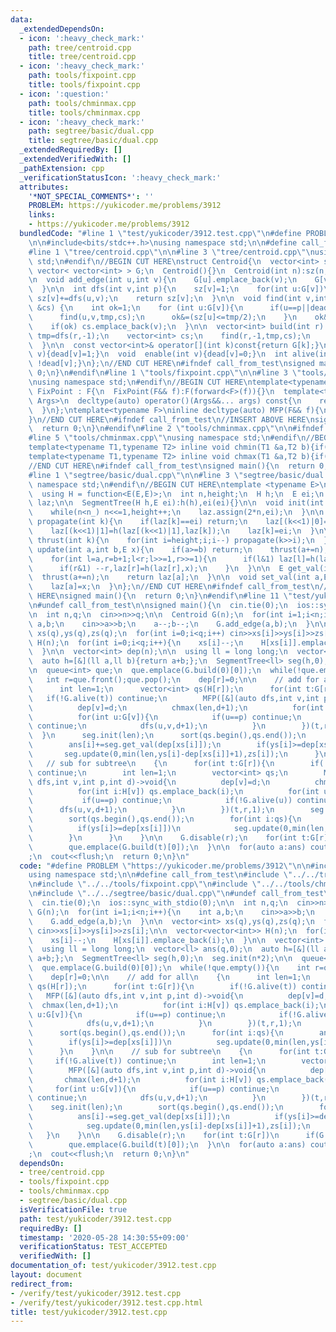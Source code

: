 ```yaml
---
data:
  _extendedDependsOn:
  - icon: ':heavy_check_mark:'
    path: tree/centroid.cpp
    title: tree/centroid.cpp
  - icon: ':heavy_check_mark:'
    path: tools/fixpoint.cpp
    title: tools/fixpoint.cpp
  - icon: ':question:'
    path: tools/chminmax.cpp
    title: tools/chminmax.cpp
  - icon: ':heavy_check_mark:'
    path: segtree/basic/dual.cpp
    title: segtree/basic/dual.cpp
  _extendedRequiredBy: []
  _extendedVerifiedWith: []
  _pathExtension: cpp
  _verificationStatusIcon: ':heavy_check_mark:'
  attributes:
    '*NOT_SPECIAL_COMMENTS*': ''
    PROBLEM: https://yukicoder.me/problems/3912
    links:
    - https://yukicoder.me/problems/3912
  bundledCode: "#line 1 \"test/yukicoder/3912.test.cpp\"\n#define PROBLEM \"https://yukicoder.me/problems/3912\"\
    \n\n#include<bits/stdc++.h>\nusing namespace std;\n\n#define call_from_test\n\
    #line 1 \"tree/centroid.cpp\"\n\n#line 3 \"tree/centroid.cpp\"\nusing namespace\
    \ std;\n#endif\n//BEGIN CUT HERE\nstruct Centroid{\n  vector<int> sz,dead;\n \
    \ vector< vector<int> > G;\n  Centroid(){}\n  Centroid(int n):sz(n,1),dead(n,0),G(n){}\n\
    \n  void add_edge(int u,int v){\n    G[u].emplace_back(v);\n    G[v].emplace_back(u);\n\
    \  }\n\n  int dfs(int v,int p){\n    sz[v]=1;\n    for(int u:G[v])\n      if(u!=p&&!dead[u])\
    \ sz[v]+=dfs(u,v);\n    return sz[v];\n  }\n\n  void find(int v,int p,int tmp,vector<int>\
    \ &cs) {\n    int ok=1;\n    for (int u:G[v]){\n      if(u==p||dead[u]) continue;\n\
    \      find(u,v,tmp,cs);\n      ok&=(sz[u]<=tmp/2);\n    }\n    ok&=(tmp-sz[v]<=tmp/2);\n\
    \    if(ok) cs.emplace_back(v);\n  }\n\n  vector<int> build(int r) {\n    int\
    \ tmp=dfs(r,-1);\n    vector<int> cs;\n    find(r,-1,tmp,cs);\n    return cs;\n\
    \  }\n\n  const vector<int>& operator[](int k)const{return G[k];}\n  void disable(int\
    \ v){dead[v]=1;}\n  void  enable(int v){dead[v]=0;}\n  int alive(int v){return\
    \ !dead[v];}\n};\n//END CUT HERE\n#ifndef call_from_test\nsigned main(){\n  return\
    \ 0;\n}\n#endif\n#line 1 \"tools/fixpoint.cpp\"\n\n#line 3 \"tools/fixpoint.cpp\"\
    \nusing namespace std;\n#endif\n//BEGIN CUT HERE\ntemplate<typename F>\nstruct\
    \ FixPoint : F{\n  FixPoint(F&& f):F(forward<F>(f)){}\n  template<typename...\
    \ Args>\n  decltype(auto) operator()(Args&&... args) const{\n    return F::operator()(*this,forward<Args>(args)...);\n\
    \  }\n};\ntemplate<typename F>\ninline decltype(auto) MFP(F&& f){\n  return FixPoint<F>{forward<F>(f)};\n\
    }\n//END CUT HERE\n#ifndef call_from_test\n//INSERT ABOVE HERE\nsigned main(){\n\
    \  return 0;\n}\n#endif\n#line 2 \"tools/chminmax.cpp\"\n\n#ifndef call_from_test\n\
    #line 5 \"tools/chminmax.cpp\"\nusing namespace std;\n#endif\n//BEGIN CUT HERE\n\
    template<typename T1,typename T2> inline void chmin(T1 &a,T2 b){if(a>b) a=b;}\n\
    template<typename T1,typename T2> inline void chmax(T1 &a,T2 b){if(a<b) a=b;}\n\
    //END CUT HERE\n#ifndef call_from_test\nsigned main(){\n  return 0;\n}\n#endif\n\
    #line 1 \"segtree/basic/dual.cpp\"\n\n#line 3 \"segtree/basic/dual.cpp\"\nusing\
    \ namespace std;\n#endif\n//BEGIN CUT HERE\ntemplate <typename E>\nstruct SegmentTree{\n\
    \  using H = function<E(E,E)>;\n  int n,height;\n  H h;\n  E ei;\n  vector<E>\
    \ laz;\n\n  SegmentTree(H h,E ei):h(h),ei(ei){}\n\n  void init(int n_){\n    n=1;height=0;\n\
    \    while(n<n_) n<<=1,height++;\n    laz.assign(2*n,ei);\n  }\n\n  inline void\
    \ propagate(int k){\n    if(laz[k]==ei) return;\n    laz[(k<<1)|0]=h(laz[(k<<1)|0],laz[k]);\n\
    \    laz[(k<<1)|1]=h(laz[(k<<1)|1],laz[k]);\n    laz[k]=ei;\n  }\n\n  inline void\
    \ thrust(int k){\n    for(int i=height;i;i--) propagate(k>>i);\n  }\n\n  void\
    \ update(int a,int b,E x){\n    if(a>=b) return;\n    thrust(a+=n);\n    thrust(b+=n-1);\n\
    \    for(int l=a,r=b+1;l<r;l>>=1,r>>=1){\n      if(l&1) laz[l]=h(laz[l],x),l++;\n\
    \      if(r&1) --r,laz[r]=h(laz[r],x);\n    }\n  }\n\n  E get_val(int a){\n  \
    \  thrust(a+=n);\n    return laz[a];\n  }\n\n  void set_val(int a,E x){\n    thrust(a+=n);\n\
    \    laz[a]=x;\n  }\n};\n//END CUT HERE\n#ifndef call_from_test\n//INSERT ABOVE\
    \ HERE\nsigned main(){\n  return 0;\n}\n#endif\n#line 11 \"test/yukicoder/3912.test.cpp\"\
    \n#undef call_from_test\n\nsigned main(){\n  cin.tie(0);\n  ios::sync_with_stdio(0);\n\
    \n  int n,q;\n  cin>>n>>q;\n\n  Centroid G(n);\n  for(int i=1;i<n;i++){\n    int\
    \ a,b;\n    cin>>a>>b;\n    a--;b--;\n    G.add_edge(a,b);\n  }\n\n  vector<int>\
    \ xs(q),ys(q),zs(q);\n  for(int i=0;i<q;i++) cin>>xs[i]>>ys[i]>>zs[i];\n\n  vector<vector<int>>\
    \ H(n);\n  for(int i=0;i<q;i++){\n    xs[i]--;\n    H[xs[i]].emplace_back(i);\n\
    \  }\n\n  vector<int> dep(n);\n\n  using ll = long long;\n  vector<ll> ans(q,0);\n\
    \  auto h=[&](ll a,ll b){return a+b;};\n  SegmentTree<ll> seg(h,0);\n  seg.init(n*2);\n\
    \n  queue<int> que;\n  que.emplace(G.build(0)[0]);\n  while(!que.empty()){\n \
    \   int r=que.front();que.pop();\n    dep[r]=0;\n\n    // add for all\n    {\n\
    \      int len=1;\n      vector<int> qs(H[r]);\n      for(int t:G[r]){\n     \
    \   if(!G.alive(t)) continue;\n        MFP([&](auto dfs,int v,int p,int d)->void{\n\
    \          dep[v]=d;\n          chmax(len,d+1);\n          for(int i:H[v]) qs.emplace_back(i);\n\
    \          for(int u:G[v]){\n            if(u==p) continue;\n            if(!G.alive(u))\
    \ continue;\n            dfs(u,v,d+1);\n          }\n        })(t,r,1);\n    \
    \  }\n      seg.init(len);\n      sort(qs.begin(),qs.end());\n      for(int i:qs){\n\
    \        ans[i]+=seg.get_val(dep[xs[i]]);\n        if(ys[i]>=dep[xs[i]])\n   \
    \       seg.update(0,min(len,ys[i]-dep[xs[i]]+1),zs[i]);\n      }\n    }\n\n \
    \   // sub for subtree\n    {\n      for(int t:G[r]){\n        if(!G.alive(t))\
    \ continue;\n        int len=1;\n        vector<int> qs;\n        MFP([&](auto\
    \ dfs,int v,int p,int d)->void{\n          dep[v]=d;\n          chmax(len,d+1);\n\
    \          for(int i:H[v]) qs.emplace_back(i);\n          for(int u:G[v]){\n \
    \           if(u==p) continue;\n            if(!G.alive(u)) continue;\n      \
    \      dfs(u,v,d+1);\n          }\n        })(t,r,1);\n        seg.init(len);\n\
    \        sort(qs.begin(),qs.end());\n        for(int i:qs){\n          ans[i]-=seg.get_val(dep[xs[i]]);\n\
    \          if(ys[i]>=dep[xs[i]])\n            seg.update(0,min(len,ys[i]-dep[xs[i]]+1),zs[i]);\n\
    \        }\n      }\n    }\n\n    G.disable(r);\n    for(int t:G[r])\n      if(G.alive(t))\n\
    \        que.emplace(G.build(t)[0]);\n  }\n\n  for(auto a:ans) cout<<a<<\"\\n\"\
    ;\n  cout<<flush;\n  return 0;\n}\n"
  code: "#define PROBLEM \"https://yukicoder.me/problems/3912\"\n\n#include<bits/stdc++.h>\n\
    using namespace std;\n\n#define call_from_test\n#include \"../../tree/centroid.cpp\"\
    \n#include \"../../tools/fixpoint.cpp\"\n#include \"../../tools/chminmax.cpp\"\
    \n#include \"../../segtree/basic/dual.cpp\"\n#undef call_from_test\n\nsigned main(){\n\
    \  cin.tie(0);\n  ios::sync_with_stdio(0);\n\n  int n,q;\n  cin>>n>>q;\n\n  Centroid\
    \ G(n);\n  for(int i=1;i<n;i++){\n    int a,b;\n    cin>>a>>b;\n    a--;b--;\n\
    \    G.add_edge(a,b);\n  }\n\n  vector<int> xs(q),ys(q),zs(q);\n  for(int i=0;i<q;i++)\
    \ cin>>xs[i]>>ys[i]>>zs[i];\n\n  vector<vector<int>> H(n);\n  for(int i=0;i<q;i++){\n\
    \    xs[i]--;\n    H[xs[i]].emplace_back(i);\n  }\n\n  vector<int> dep(n);\n\n\
    \  using ll = long long;\n  vector<ll> ans(q,0);\n  auto h=[&](ll a,ll b){return\
    \ a+b;};\n  SegmentTree<ll> seg(h,0);\n  seg.init(n*2);\n\n  queue<int> que;\n\
    \  que.emplace(G.build(0)[0]);\n  while(!que.empty()){\n    int r=que.front();que.pop();\n\
    \    dep[r]=0;\n\n    // add for all\n    {\n      int len=1;\n      vector<int>\
    \ qs(H[r]);\n      for(int t:G[r]){\n        if(!G.alive(t)) continue;\n     \
    \   MFP([&](auto dfs,int v,int p,int d)->void{\n          dep[v]=d;\n        \
    \  chmax(len,d+1);\n          for(int i:H[v]) qs.emplace_back(i);\n          for(int\
    \ u:G[v]){\n            if(u==p) continue;\n            if(!G.alive(u)) continue;\n\
    \            dfs(u,v,d+1);\n          }\n        })(t,r,1);\n      }\n      seg.init(len);\n\
    \      sort(qs.begin(),qs.end());\n      for(int i:qs){\n        ans[i]+=seg.get_val(dep[xs[i]]);\n\
    \        if(ys[i]>=dep[xs[i]])\n          seg.update(0,min(len,ys[i]-dep[xs[i]]+1),zs[i]);\n\
    \      }\n    }\n\n    // sub for subtree\n    {\n      for(int t:G[r]){\n   \
    \     if(!G.alive(t)) continue;\n        int len=1;\n        vector<int> qs;\n\
    \        MFP([&](auto dfs,int v,int p,int d)->void{\n          dep[v]=d;\n   \
    \       chmax(len,d+1);\n          for(int i:H[v]) qs.emplace_back(i);\n     \
    \     for(int u:G[v]){\n            if(u==p) continue;\n            if(!G.alive(u))\
    \ continue;\n            dfs(u,v,d+1);\n          }\n        })(t,r,1);\n    \
    \    seg.init(len);\n        sort(qs.begin(),qs.end());\n        for(int i:qs){\n\
    \          ans[i]-=seg.get_val(dep[xs[i]]);\n          if(ys[i]>=dep[xs[i]])\n\
    \            seg.update(0,min(len,ys[i]-dep[xs[i]]+1),zs[i]);\n        }\n   \
    \   }\n    }\n\n    G.disable(r);\n    for(int t:G[r])\n      if(G.alive(t))\n\
    \        que.emplace(G.build(t)[0]);\n  }\n\n  for(auto a:ans) cout<<a<<\"\\n\"\
    ;\n  cout<<flush;\n  return 0;\n}\n"
  dependsOn:
  - tree/centroid.cpp
  - tools/fixpoint.cpp
  - tools/chminmax.cpp
  - segtree/basic/dual.cpp
  isVerificationFile: true
  path: test/yukicoder/3912.test.cpp
  requiredBy: []
  timestamp: '2020-05-28 14:30:55+09:00'
  verificationStatus: TEST_ACCEPTED
  verifiedWith: []
documentation_of: test/yukicoder/3912.test.cpp
layout: document
redirect_from:
- /verify/test/yukicoder/3912.test.cpp
- /verify/test/yukicoder/3912.test.cpp.html
title: test/yukicoder/3912.test.cpp
---
```

